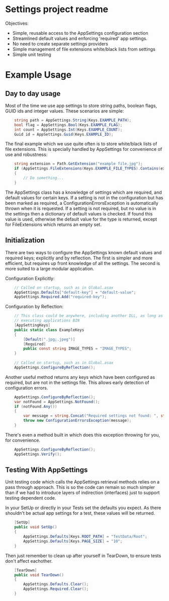 Settings project readme
=======================

Objectives:
 - Simple, reusable access to the AppSettings configuration section
 - Streamlined default values and enforcing 'required' app settings.
 - No need to create separate settings providers
 - Simple management of file extensions white/black lists from settings
 - Simple unit testing

Example Usage
=============

Day to day usage
----------------

Most of the time we use app settings to store string paths, boolean flags, GUID ids and integer 
values. These scenarios are simple:

```C#
    string path = AppSettings.String(Keys.EXAMPLE_PATH);
    bool flag = AppSettings.Bool(Keys.EXAMPLE_FLAG);
    int count = AppSettings.Int(Keys.EXAMPLE_COUNT);
    Guid id = AppSettings.Guid(Keys.EXAMPLE_ID);
```

The final example which we use quite often is to store white/black lists of file extensions. This 
is specially handled by AppSettings for convenience of use and robustness:

```C#
    string extension = Path.GetExtension("example file.jpg");
    if (AppSettings.FileExtensions(Keys.EXAMPLE_FILE_TYPES).Contains(extension))
    {
        // Do something...
    }
```

The AppSettings class has a knowledge of settings which are required, and default values for 
certain keys. If a setting is not in the configuration but has been marked as required, a 
ConfigurationErrorsException is automatically thrown when it is requested. If a setting is not 
required, but no value is in the settings then a dictionary of default values is checked. If found 
this value is used, otherwise the default value for the type is returned, except for FileExtensions
which returns an empty set.

Initialization
--------------

There are two ways to configure the AppSettings known default values and required keys; explicitly 
and by reflection. The first is simpler and more efficient, but requires up front knowledge of all 
the settings. The second is more suited to a large modular application.

Configuration Explicitly:

```C#
    // Called on startup, such as in Global.asax
    AppSettings.Defaults["default-key"] = "default-value";
    AppSettings.Required.Add("required-key");
```

Configuration by Reflection:

```C#
    // This class could be anywhere, including another DLL, as long as it's part of the final 
    // executing applications BIN
    [AppSettingKeys]
    public static class ExampleKeys
    {
        [Default(".jpg;.jpeg")]
        [Required]
        public const string IMAGE_TYPES = "IMAGE_TYPES";
    }
    
    // Called on startup, such as in Global.asax
    AppSettings.ConfigureByReflection();
```

Another useful method returns any keys which have been configured as required, but are not in the 
settings file. This allows early detection of configuration errors.

```C#
    AppSettings.ConfigureByReflection();
    var notFound = AppSettings.NotFound();
    if (notFound.Any())
    {
        var message = string.Concat("Required settings not found: ", string.Join(", ", missing));
        throw new ConfigurationErrorsException(message);
    }
```

There's even a method built in which does this exception throwing for you, for convenience.

```C#
    AppSettings.ConfigureByReflection();
    AppSettings.Verify();
```

Testing With AppSettings
------------------------

Unit testing code which calls the AppSettings retrieval methods relies on a pass through approach.
This is so the code can remain so much simpler than if we had to introduce layers of indirection 
(interfaces) just to support testing dependent code.

In your SetUp or directly in your Tests set the defaults you expect. As there shouldn't be actual 
app settings for a test, these values will be returned.

```C#
    [SetUp]
    public void SetUp()
    {
        AppSettings.Defaults[Keys.ROOT_PATH] = "TestData/Root";
        AppSettings.Defaults[Keys.PAGE_SIZE] = "10";
    }
```

Then just remember to clean up after yourself in TearDown, to ensure tests don't affect eachother.

```C#
    [TearDown]
    public void TearDown()
    {
        AppSettings.Defaults.Clear();
        AppSettings.Required.Clear();
    }
```
